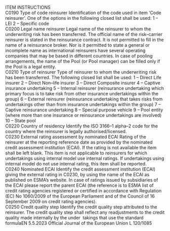  
ITEM  INSTRUCTIONS  
C0190  Type of code reinsurer  Identification of the code used in item ‘Code reinsurer’. One of the options in the 
following closed list shall be used: 
1 – LEI 
2 – Specific code  
C0200  Legal name reinsurer  Legal name of the reinsurer to whom the underwriting risk has been transferred. 
The official name of the risk–carrier reinsurer is stated in the reinsurance contract. 
It is not permitted to fill in the name of a reinsurance broker. Nor is it permitted 
to state a general or incomplete name as international reinsurers have several 
operating companies that may be based in different countries. 
In case of pooling arrangements, the name of the Pool (or Pool manager) can be 
filled only if the Pool is a legal entity.  
C0210  Type of reinsurer  Type of reinsurer to whom the underwriting risk has been transferred. 
The following closed list shall be used: 
1 – Direct Life insurer 
2 – Direct Non–life insurer 
3 – Direct Composite insurer 
4 – Captive insurance undertaking 
5 – Internal reinsurer (reinsurance undertaking which primary focus is to take risk 
from other insurance undertakings within the group) 
6 – External reinsurer (reinsurance undertaking that takes risks from undertakings 
other than from insurance undertakings within the group) 
7 – Captive reinsurance undertaking 
8 – Special purpose vehicle 
9 – Pool entity (where more than one insurance or reinsurance undertakings are 
involved) 
10 – State pool  
C0220  Country of residency  Identify the ISO 3166–1 alpha–2 code for the country where the reinsurer is 
legally authorised/licensed.  
C0230  External rating assessment by 
nominated ECAI  Rating of the reinsurer at the reporting reference date as provided by the 
nominated credit assessment institution (ECAI). 
If the rating is not available the item shall be left blank. 
This item is not applicable to reinsurers for which undertakings using internal 
model use internal ratings. If undertakings using internal model do not use 
internal rating, this item shall be reported.  
C0240  Nominated ECAI  Identify the credit assessment institution (ECAI) giving the external rating in 
C0230, by using the name of the ECAI as published on ESMA’s website. In 
case of ratings issued by subsidiaries of the ECAI please report the parent ECAI 
(the reference is to ESMA list of credit rating agencies registered or certified in 
accordance with Regulation (EC) No 1060/2009 of the European Parliament and 
of the Council of 16 September 2009 on credit rating agencies).  
C0250  Credit quality step  Identify the credit quality step attributed to the reinsurer. The credit quality step 
shall reflect any readjustments to the credit quality made internally by the under ­
takings that use the standard formulaEN  5.5.2023 Official Journal of the European Union L 120/1085